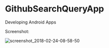 # GithubSearchQueryApp

Developing Android Apps

Screenshot:

![screenshot_2018-02-24-08-58-50](https://user-images.githubusercontent.com/35850688/36625211-492dc3fc-18d0-11e8-918d-a632b66ac4ad.png)
